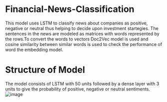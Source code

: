 # Financial-News-Classification
This model uses LSTM to classify news about companies as positive, negative or neutral thus helping to decide upon investment startegies.
The sentences in the news are modeled as matrices with words represented by the rows.To convert the words to vectors Doc2Vec model is used and cosine similarity between similar words is used to check the performance of word the embedding model.

# Structure of Model
The model consists of LSTM with 50 units followed by a dense layer with 3 units to give the probability of positive, negative or neutral sentiments.
![image](https://github.com/user-attachments/assets/a7f9034a-49d4-46e8-b691-67bb243176b4)
